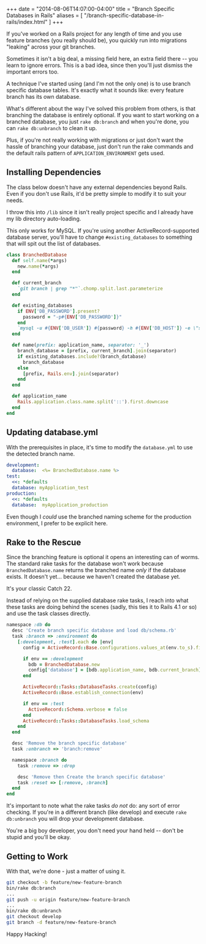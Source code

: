 +++
date = "2014-08-06T14:07:00-04:00"
title = "Branch Specific Databases in Rails"
aliases = [
  "/branch-specific-database-in-rails/index.html"
]
+++

If you've worked on a Rails project for any length of time and you use feature branches (you really should be), you quickly run into migrations "leaking" across your git branches.

Sometimes it isn't a big deal, a missing field here, an extra field there -- you learn to ignore errors. This is a bad idea, since then you'll just dismiss the important errors too.

A technique I've started using (and I'm not the only one) is to use branch specific database tables. It's exactly what it sounds like: every feature branch has its own database.

What's different about the way I've solved this problem from others, is that branching the database is entirely optional. If you want to start working on a branched database, you just `rake db:branch` and when you're done, you can `rake db:unbranch` to clean it up.

Plus, if you're not really working with migrations or just don't want the hassle of branching your database, just don't run the rake commands and the default rails pattern of `APPLICATION_ENVIRONMENT` gets used.

## Installing Dependencies
The class below doesn't have any external dependencies beyond Rails. Even if you don't use Rails, it'd be pretty simple to modify it to suit your needs.

I throw this into `/lib` since it isn't really project specific and I already have my lib directory auto-loading.

This only works for MySQL. If you're using another ActiveRecord-supported database server, you'll have to change `#existing_databases` to something that will spit out the list of databases.

```ruby
class BranchedDatabase
  def self.name(*args)
    new.name(*args)
  end

  def current_branch
    `git branch | grep "*"`.chomp.split.last.parameterize
  end

  def existing_databases
    if ENV['DB_PASSWORD'].present?
      password = "-p#{ENV['DB_PASSWORD']}"
    end
    `mysql -u #{ENV['DB_USER']} #{password} -h #{ENV['DB_HOST']} -e \"show databases\"`.chomp.split
  end

  def name(prefix: application_name, separator: '_')
    branch_database = [prefix, current_branch].join(separator)
    if existing_databases.include?(branch_database)
      branch_database
    else
      [prefix, Rails.env].join(separator)
    end
  end

  def application_name
    Rails.application.class.name.split('::').first.downcase
  end
end
```

## Updating database.yml

With the prerequisites in place, it's time to modify the `database.yml` to use the detected branch name.

```yml
development:
  database:  <%= BranchedDatabase.name %>
test:
  <<: *defaults
  database: myApplication_test
production:
  <<: *defaults
  database:  myApplication_production
```

Even though I *could* use the branched naming scheme for the production environment, I prefer to be explicit here.

## Rake to the Rescue

Since the branching feature is optional it opens an interesting can of worms. The standard rake tasks for the database won't work because `BranchedDatabase.name` returns the branched name *only* if the database exists. It doesn't yet... because we haven't created the database yet.

It's your classic Catch 22.

Instead of relying on the supplied database rake tasks, I reach into what these tasks are doing behind the scenes (sadly, this ties it to Rails 4.1 or so) and use the task classes directly.

```ruby
namespace :db do
  desc 'Create branch specific database and load db/schema.rb'
  task :branch => :environment do
    [:development, :test].each do |env|
      config = ActiveRecord::Base.configurations.values_at(env.to_s).first

      if env == :development
        bdb = BranchedDatabase.new
        config['database'] = [bdb.application_name, bdb.current_branch].join('_')
      end

      ActiveRecord::Tasks::DatabaseTasks.create(config)
      ActiveRecord::Base.establish_connection(env)

      if env == :test
        ActiveRecord::Schema.verbose = false
      end
      ActiveRecord::Tasks::DatabaseTasks.load_schema
    end
  end

  desc 'Remove the branch specific database'
  task :unbranch => 'branch:remove'

  namespace :branch do
    task :remove => :drop

    desc 'Remove then Create the branch specific database'
    task :reset => [:remove, :branch]
  end
end
```

It's important to note what the rake tasks *do not* do: any sort of error checking. If you're in a different branch (like develop) and execute `rake db:unbranch` you will drop your development database.

You're a big boy developer, you don't need your hand held -- don't be stupid and you'll be okay.

## Getting to Work

With that, we're done - just a matter of using it.

```bash
git checkout -b feature/new-feature-branch
bin/rake db:branch
...
git push -u origin feature/new-feature-branch
...
bin/rake db:unbranch
git checkout develop
git branch -d feature/new-feature-branch
```

Happy Hacking!


